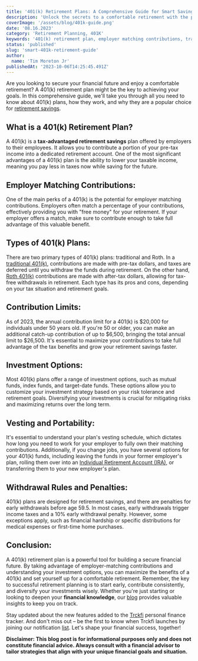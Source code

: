 ```yaml
---
title: '401(k) Retirement Plans: A Comprehensive Guide for Smart Saving'
description: 'Unlock the secrets to a comfortable retirement with the powerful 401(k) retirement plan. Whether you''re just starting your career or nearing retirement age, understanding the ins and outs of a 401(k) can significantly impact your financial future.'
coverImage: '/assets/blog/401k-guide.png'
date: '08.16.2023'
category: 'Retirement Planning, 401K'
keywords: '401(k) retirement plan, employer matching contributions, traditional 401(k), Roth 401(k), contribution limits, investment options, vesting, portability, withdrawal rules, retirement savings'
status: 'published'
slug: 'smart-401k-retirement-guide'
author:
  name: 'Tim Moreton Jr'
publishedAt: '2023-10-06T14:25:45.491Z'
---
```


Are you looking to secure your financial future and enjoy a comfortable retirement? A 401(k) retirement plan might be the key to achieving your goals. In this comprehensive guide, we'll take you through all you need to know about 401(k) plans, how they work, and why they are a popular choice for [retirement savings](/blog/iras-401ks-retirement-planning).

## What is a 401(k) Retirement Plan?

A 401(k) is a **tax-advantaged retirement savings** plan offered by employers to their employees. It allows you to contribute a portion of your pre-tax income into a dedicated retirement account. One of the most significant advantages of a 401(k) plan is the ability to lower your taxable income, meaning you pay less in taxes now while saving for the future.

## Employer Matching Contributions:

One of the main perks of a 401(k) is the potential for employer matching contributions. Employers often match a percentage of your contributions, effectively providing you with "free money" for your retirement. If your employer offers a match, make sure to contribute enough to take full advantage of this valuable benefit.

## Types of 401(k) Plans:

There are two primary types of 401(k) plans: traditional and Roth. In a [traditional 401(k)](/blog/traditional-401k-plan), contributions are made with pre-tax dollars, and taxes are deferred until you withdraw the funds during retirement. On the other hand, [Roth 401(k)](/blog/roth-401k-plans) contributions are made with after-tax dollars, allowing for tax-free withdrawals in retirement. Each type has its pros and cons, depending on your tax situation and retirement goals.

## Contribution Limits:

As of 2023, the annual contribution limit for a 401(k) is $20,000 for individuals under 50 years old. If you're 50 or older, you can make an additional catch-up contribution of up to $6,500, bringing the total annual limit to $26,500. It's essential to maximize your contributions to take full advantage of the tax benefits and grow your retirement savings faster.

## Investment Options:

Most 401(k) plans offer a range of investment options, such as mutual funds, index funds, and target-date funds. These options allow you to customize your investment strategy based on your risk tolerance and retirement goals. Diversifying your investments is crucial for mitigating risks and maximizing returns over the long term.

## Vesting and Portability:

It's essential to understand your plan's vesting schedule, which dictates how long you need to work for your employer to fully own their matching contributions. Additionally, if you change jobs, you have several options for your 401(k) funds, including leaving the funds in your former employer's plan, rolling them over into an [Individual Retirement Account (IRA)](/blog/what-is-the-roth-IRA-avantage-2023), or transferring them to your new employer's plan.

## Withdrawal Rules and Penalties:

401(k) plans are designed for retirement savings, and there are penalties for early withdrawals before age 59.5. In most cases, early withdrawals trigger income taxes and a 10% early withdrawal penalty. However, some exceptions apply, such as financial hardship or specific distributions for medical expenses or first-time home purchases.

## Conclusion:

A 401(k) retirement plan is a powerful tool for building a secure financial future. By taking advantage of employer-matching contributions and understanding your investment options, you can maximize the benefits of a 401(k) and set yourself up for a comfortable retirement. Remember, the key to successful retirement planning is to start early, contribute consistently, and diversify your investments wisely. Whether you're just starting or looking to deepen your **financial knowledge**, our [blog](/blog) provides valuable insights to keep you on track.

Stay updated about the new features added to the [Trckfi](/) personal finance tracker. And don't miss out – be the first to know when Trckfi launches by joining our notification [list](/#get-notified). Let's shape your financial success, together!

**Disclaimer: This blog post is for informational purposes only and does not constitute financial advice. Always consult with a financial advisor to tailor strategies that align with your unique financial goals and situation.**

